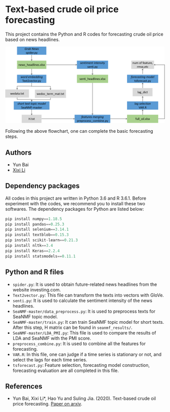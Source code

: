 # Text-based crude oil price forecasting

This project contains the Python and R codes for forecasting crude oil price based on news headlines.

![](relationship_code_data.png)

Following the above flowchart, one can complete the basic forecasting steps.

Authors
-------
-   Yun Bai
-   [Xixi Li](https://xixili-2.wixsite.com/personal)

Dependency packages
-----------
All codes in this project are written in Python 3.6 and R 3.6.1. Before experiment with the codes, we recommend you to install these two softwares. The dependency packages for Python are listed below:
```python
pip install numpy==1.18.5
pip install pandas==0.25.3
pip install selenium==3.14.1
pip install textblob==0.15.3
pip install scikit-learn==0.21.3
pip install nltk==3.4
pip install Keras==2.2.4
pip install statsmodels==0.11.1
```

Python and R files
---------
- `spider.py`: It is used to obtain future-related news headlines from the website investing.com.
- `Text2vector.py`: This file can transform the texts into vectors with GloVe.
- `senti.py`: It is used to calculate the sentiment intensity of the news headlines.
- `SeaNMF-master/data_preprocess.py`: It is used to preprocess texts for SeaNMF topic model.
- `SeaNMF-master/train.py`: It can train SeaNMF topic model for short texts. After this step, H matrix can be found in `seanmf_results/`.
- `SeaNMF-master/LDA_PMI.py`: This file is used to compare the results of LDA and SeaNMF with the PMI score.
- `preprocess_combine.py`: It is used to combine all the features for forecasting.
- `VAR.R`: In this file, one can judge if a time series is stationary or not, and select the lags for each time series.
- `tsforecast.py`: Feature selection, forecasting model construction, forecasting evaluation are all completed in this file.

References
----------

- Yun Bai, Xixi Li*, Hao Yu and Suling Jia. (2020). Text-based crude oil price forecasting.  [Paper on arxiv](https://arxiv.org/abs/2002.02010).



